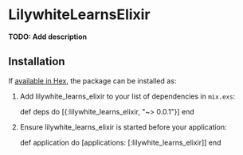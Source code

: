 # LilywhiteLearnsElixir

**TODO: Add description**

## Installation

If [available in Hex](https://hex.pm/docs/publish), the package can be installed as:

  1. Add lilywhite_learns_elixir to your list of dependencies in `mix.exs`:

        def deps do
          [{:lilywhite_learns_elixir, "~> 0.0.1"}]
        end

  2. Ensure lilywhite_learns_elixir is started before your application:

        def application do
          [applications: [:lilywhite_learns_elixir]]
        end
